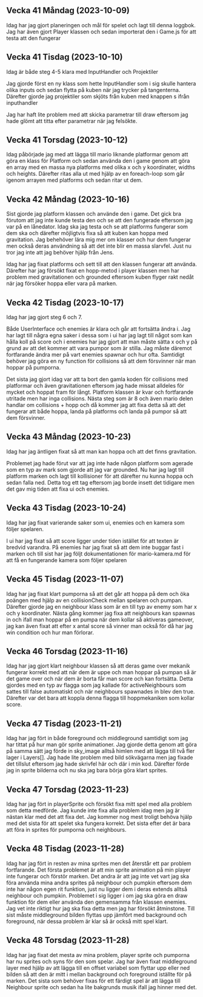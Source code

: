 ## Vecka 41 Måndag (2023-10-09)

Idag har jag gjort planeringen och mål för spelet och lagt till denna loggbok. Jag har även gjort Player klassen och sedan importerat den i Game.js för att testa att den fungerar

## Vecka 41 Tisdag (2023-10-10)

Idag är både steg 4-5 klara med InputHandler och Projektiler

Jag gjorde först en ny klass som hette InputHandler som i sig skulle hantera olika inputs och sedan flytta på kuben när jag trycker på tangenterna. Därefter gjorde jag projektiler som skjöts från kuben med knappen s ifrån inputhandler

Jag har haft lite problem med att skicka parametrar till draw eftersom jag hade glömt att titta efter parametrar när jag felsökte. 

## Vecka 41 Torsdag (2023-10-12)

Idag påbörjade jag med att lägga till mario liknande platformar genom att göra en klass för Platform och sedan använda den i game genom att göra en array med en massa nya platforms med olika x och y koordinater, widths och heights. Därefter ritas alla ut med hjälp av en foreach-loop som går igenom arrayen med platforms och sedan ritar ut dem.

## Vecka 42 Måndag (2023-10-16)

Sist gjorde jag platform klassen och använde den i game. Det gick bra förutom att jag inte kunde testa den och se att den fungerade eftersom jag var på en lånedator. Idag ska jag testa och se att platforms fungerar som dem ska och därefter möjligtvis fixa så att kuben kan hoppa med gravitation. Jag behehöver lära mig mer om klasser och hur dem fungerar men också deras användning så att det inte blir en massa slarvfel. Just nu tror jag inte att jag behöver hjälp från Jens.

Idag har jag fixat platforms och sett till att den klassen fungerar att använda. Därefter har jag försökt fixat en hopp-metod i player klassen men har problem med gravitationen och grounded eftersom kuben flyger rakt nedåt när jag försöker hoppa eller vara på marken.

## Vecka 42 Tisdag (2023-10-17)

Idag har jag gjort steg 6 och 7.

Både UserInterface och enemies är klara och går att fortsätta ändra i. Jag har lagt till några egna saker i dessa som i ui har jag lagt till något som kan hålla koll på score och i enemies har jag gjort att man måste sätta x och y på grund av att det kommer att vara pumpor som är stilla. Jag måste däremot fortfarande ändra mer på vart enemies spawnar och hur ofta. Samtidigt behöver jag göra en ny function för collisions så att dem försvinner när man hoppar på pumporna.

Det sista jag gjort idag var att ta bort den gamla koden för collisions med platformar och även gravitationen eftersom jag hade missat alldeles för mycket och hoppat fram för långt. Platform klassen är kvar och fortfarande utritade men har inga collisions. Nästa steg som är 8 och även mario delen handlar om collisions + hopp och då kommer jag att fixa detta så att det fungerar att både hoppa, landa på platforms och landa på pumpor så att dem försvinner.

## Vecka 43 Måndag (2023-10-23)

Idag har jag äntligen fixat så att man kan hoppa och att det finns gravitation.

Problemet jag hade förut var att jag inte hade någon platform som agerade som en typ av mark som gjorde att jag var grounded. Nu har jag lagt till platform marken och lagt till kollisioner för att därefter nu kunna hoppa och sedan falla ned. Detta tog ett tag eftersom jag borde insett det tidigare men det gav mig tiden att fixa ui och enemies.

## Vecka 43 Tisdag (2023-10-24)

Idag har jag fixat varierande saker som ui, enemies och en kamera som följer spelaren.

I ui har jag fixat så att score ligger under tiden istället för att texten är bredvid varandra. På enemies har jag fixat så att dem inte buggar fast i marken och till sist har jag följt dokumentationen för mario-kamera.md för att få en fungerande kamera som följer spelaren

## Vecka 45 Tisdag (2023-11-07)

Idag har jag fixat klart pumporna så att det går att hoppa på dem och öka poängen med hjälp av en collisionCheck mellan spelaren och pumpan. Därefter gjorde jag en neighbour klass som är en till typ av enemy som har x och y koordinater. Nästa gång kommer jag fixa att neighbours kan spawnas in och ifall man hoppar på en pumpa när dem kollar så aktiveras gameover, jag kan även fixat att efter x antal score så vinner man också för då har jag win condition och hur man förlorar.

## Vecka 46 Torsdag (2023-11-16)

Idag har jag gjort klart neighbour klassen så att deras game over mekanik fungerar korrekt med att när dem är uppe och man hoppar på pumpan så är det game over och när dem är borta får man score och kan fortsätta. Detta gjordes med en typ av flagga som jag kallade för activeNeighbours som sattes till false automatiskt och när neighbours spawnades in blev den true. Därefter var det bara att koppla denna flagga till hoppmekaniken som kollar score.

## Vecka 47 Tisdag (2023-11-21)

Idag har jag fört in både foreground och middleground samtidigt som jag har tittat på hur man gör sprite animationer. Jag gjorde detta genom att göra på samma sätt jag förde in sky_image alltså himlen med att lägga till två fler lager i Layers[]. Jag hade lite problem med bild sökvägarna men jag fixade det tillslut eftersom jag hade skrivfel här och där i min kod. Därefter förde jag in sprite bilderna och nu ska jag bara börja göra klart sprites.

## Vecka 47 Torsdag (2023-11-23)

Idag har jag fört in playerSprite och försökt fixa mitt spel med alla problem som detta medförde. Jag kunde inte fixa alla problem idag men jag är nästan klar med det att fixa det. Jag kommer nog mest troligt behöva hjälp med det sista för att spelet ska fungera korrekt. Det sista efter det är bara att föra in sprites för pumporna och neighbours.

## Vecka 48 Tisdag (2023-11-28)

Idag har jag fört in resten av mina sprites men det återstår ett par problem fortfarande. Det första problemet är att min sprite animation på min player inte fungerar och förstör marken. Det andra är att jag inte vet vart jag ska föra använda mina andra sprites på neighbour och pumpkin eftersom dem inte har någon egen rit funktion, just nu ligger dem i deras extends alltså neighbour och pumpkin. Problemet i sig ligger i om jag ska göra en draw funktion för dem eller använda den gemensamma från klassen enemies. Jag vet inte riktigt hur jag ska fixa detta men jag har försökt åtminstone. Till sist måste middleground bilden flyttas upp jämfört med background och foreground, när dessa problem är klar så är också mitt spel klart.

## Vecka 48 Torsdag (2023-11-28)

Idag har jag fixat det mesta av mina problem, player sprite och pumporna har nu sprites och syns för den som spelar. Jag har även fixat middleground layer med hjälp av att lägga till en offset variabel som flyttar upp eller ned bilden så att den är mitt i mellan background och foreground iställte för på marken. Det sista som behöver fixas för ett färdigt spel är att lägga till Neighbour sprite och sedan ha lite bakgrunds musik ifall jag hinner med det.